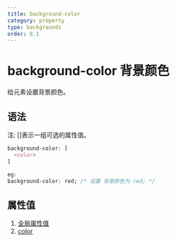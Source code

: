 ```yaml
---
title: background-color
category: property
type: backgrounds
order: 8.1
---
```


# background-color 背景颜色

给元素设置背景颜色。

## 语法

注: []表示一组可选的属性值。

```css
background-color: [
  <color>
]

eg:
background-color: red; /* 设置 背景颜色为 red; */
```

## 属性值

1. [全局属性值](/front-end/CSS/values#anchor-值类型)
1. [color](/front-end/CSS/values#anchor-值类型)
